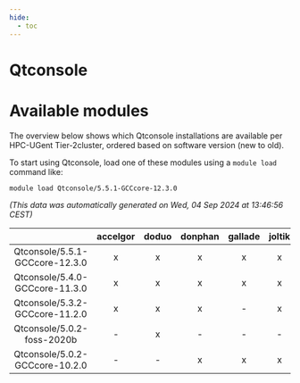```yaml
---
hide:
  - toc
---
```


Qtconsole
=========

# Available modules


The overview below shows which Qtconsole installations are available per HPC-UGent Tier-2cluster, ordered based on software version (new to old).

To start using Qtconsole, load one of these modules using a `module load` command like:

```shell
module load Qtconsole/5.5.1-GCCcore-12.3.0
```

*(This data was automatically generated on Wed, 04 Sep 2024 at 13:46:56 CEST)*  

| |accelgor|doduo|donphan|gallade|joltik|shinx|skitty|
| :---: | :---: | :---: | :---: | :---: | :---: | :---: | :---: |
|Qtconsole/5.5.1-GCCcore-12.3.0|x|x|x|x|x|x|x|
|Qtconsole/5.4.0-GCCcore-11.3.0|x|x|x|x|x|-|x|
|Qtconsole/5.3.2-GCCcore-11.2.0|x|x|x|-|x|-|x|
|Qtconsole/5.0.2-foss-2020b|-|x|-|-|-|-|-|
|Qtconsole/5.0.2-GCCcore-10.2.0|-|-|x|x|x|-|x|
